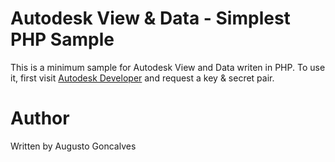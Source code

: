 # Autodesk View & Data - Simplest PHP Sample

This is a minimum sample for Autodesk View and Data writen in PHP. To use it, first visit [Autodesk Developer](http://developer.autodesk.com) and request a key & secret pair.

# Author
Written by Augusto Goncalves